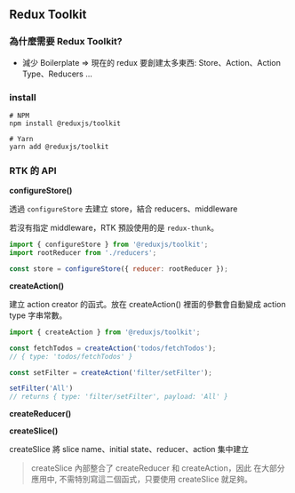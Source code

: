 ## Redux Toolkit

### 為什麼需要 Redux Toolkit?

- 減少 Boilerplate => 現在的 redux 要創建太多東西: Store、Action、Action Type、Reducers ...


### install

```
# NPM
npm install @reduxjs/toolkit 

# Yarn
yarn add @reduxjs/toolkit 
```

### RTK 的 API

**configureStore()**

透過 `configureStore` 去建立 store，結合 reducers、middleware

若沒有指定 middleware，RTK 預設使用的是 `redux-thunk`。

```js
import { configureStore } from '@reduxjs/toolkit';
import rootReducer from './reducers';

const store = configureStore({ reducer: rootReducer });
```

**createAction()**

建立 action creator 的函式。放在 createAction() 裡面的參數會自動變成 action type 字串常數。

```js
import { createAction } from '@reduxjs/toolkit';

const fetchTodos = createAction('todos/fetchTodos');
// { type: 'todos/fetchTodos' }

const setFilter = createAction('filter/setFilter');

setFilter('All')
// returns { type: 'filter/setFilter', payload: 'All' }
```

**createReducer()**

**createSlice()**

createSlice 將 slice name、initial state、reducer、action 集中建立

> createSlice 內部整合了 createReducer 和 createAction，因此 在大部分應用中, 不需特別寫這二個函式，只要使用 createSlice 就足夠。